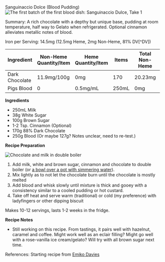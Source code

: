 Sanguinaccio Dolce (Blood Pudding)
![The first batch of the first blood dish: Sanguinaccio Dulce, Take 1](./blood/pics/first-iteration-sanguine.jpg) 

Summary: A rich chocolate with a depthy but unique base, pudding at room temperature, half way to Gelato when refrigerated. Optional cinnamon alleviates metallic notes of blood.

Iron per Serving: 14.5mg (12.5mg Heme, 2mg Non-Heme, 81% DV[^DV])

|Ingredient|Non-Heme Quantity/Item|Heme Quantity/Item|Items|Total Non-Heme|Total Heme|
|---------------------|----------------|-------------|-------------|-----------|-------|
|Dark Chocolate| 11.9mg/100g|0mg        |170     |20.23mg      |0mg |
|Pigs Blood       |0                       |0.5mg/mL|250mL      |0mg      |125mg|

**Ingredients**
- 250mL Milk
- 38g White Sugar
- 100g Brown Sugar
- 1-2 Tsp. Cinnamon (Optional)
- 170g 88% Dark Chocolate
- 250g Blood (Or maybe 127g? Notes unclear, need to re-test.)

**Recipe Preparation**

![Chocolate and milk in double boiler](./blood/pics/db-choco.jpg)

1. Add milk, white and brown sugar, cinnamon and chocolate to double boiler (or [a bowl over a pot with simmering water](https://www.bonappetit.com/video/watch/how-to-melt-chocolate-in-a-double-boiler)).
2. Mix lightly as to not let the chocolate burn until the chocolate is mostly melted
3. Add blood and whisk slowly until mixture is thick and gooey with a consistency similar to a cooled pudding or hot custard.
4. Take off heat and serve warm (traditional) or cold (my preference) with ladyfingers or other dipping biscuit 

Makes 10-12 servings, lasts 1-2 weeks in the fridge.

**Recipe Notes**

- Still working on this recipe. From tastings, it pairs well with hazelnut, caramel and coffee. Might work well as an eclair filling? Might go well with a rose-vanilla ice cream/gelato? Will try with all brown sugar next time.

References: Starting recipe from [Emiko Davies](http://www.emikodavies.com/blog/blood-chocolate-sanguinaccio/)
